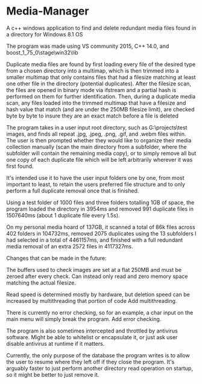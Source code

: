 # Media-Manager
A c++ windows application to find and delete redundant media files found in a directory for Windows 8.1 OS

The program was made using VS community 2015, C++ 14.0, and boost_1_75_0\stage\win32\lib

Duplicate media files are found by first loading every file of the desired type from a chosen directory into a multimap, which is then trimmed into a smaller multimap that only contains files that had a filesize matching at least one other file in the directory (potential duplicates).
After the filesize scan, the files are opened in binary mode via ifstream and a partial hash is performed on them for further identification.
Then, during a duplicate media scan, any files loaded into the trimmed multimap that have a filesize and hash value that match (and are under the 250MB filesize limit), are checked byte by byte to insure they are an exact match before a file is deleted

The program takes in a user input root directory, such as G:\projects\test images, and finds all repeat .jpg, .jpeg, .png, .gif, and .webm files within.
The user is then prompted whether they would like to organize their media collection manually (scan the main directory from a subfolder, where the subfolder will contain the remaining media copy), or to simply remove all but one copy of each duplicate file which will be left arbitrarily wherever it was first found.

It's intended use it to have the user input folders one by one, from most important to least, to retain the users preferred file structure and to only perform a full duplicate removal once that is finished.

Using a test folder of 1000 files and three folders totalling 1GB of space, the program loaded the directory in 3954ms and removed 991 duplicate files in 1507640ms (about 1 duplicate file every 1.5s).

On my personal media hoard of 137GB, it scanned a total of 86k files across 402 folders in 104732ms, removed 2075 duplicates using the 13 subfolders I had selected in a total of 4461157ms, and finished with a full redundant media removal of an extra 2572 files in 4117327ms.



Changes that can be made in the future:

The buffers used to check images are set at a flat 250MB and must be zeroed after every check.
Can instead only read and zero memory space matching the actual filesize.

Read speed is determined mostly by hardware, but deletion speed can be increased by multithreading that portion of code
Add multithreading.

There is currently no error checking, so for an example, a char input on the main menu will simply break the program.
Add error checking.

The program is also sometimes intercepted and throttled by antivirus software.
Might be able to whitelist or encapsulate it, or just ask user disable antivirus at runtime if it matters.

Currently, the only purpose of the database the program writes is to allow the user to resume where they left off if they close the program.
It's arguably faster to just perform another directory read operation on startup, so it might be better to just remove it.
